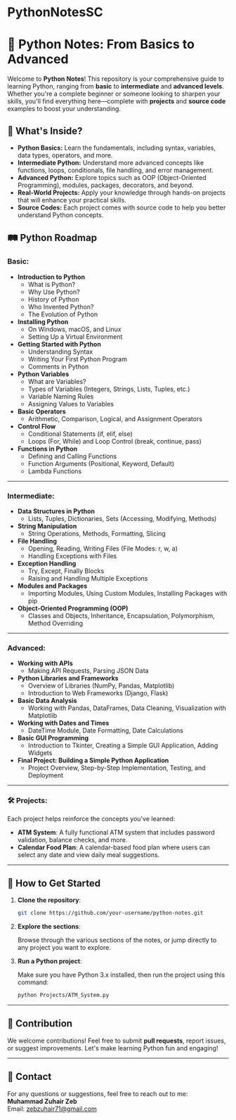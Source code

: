 # PythonNotesSC

# 🐍 Python Notes: From Basics to Advanced

Welcome to **Python Notes**! This repository is your comprehensive guide to learning Python, ranging from **basic** to **intermediate** and **advanced levels**. Whether you're a complete beginner or someone looking to sharpen your skills, you'll find everything here—complete with **projects** and **source code** examples to boost your understanding.

## 📖 What's Inside?

- **Python Basics:** Learn the fundamentals, including syntax, variables, data types, operators, and more.
- **Intermediate Python:** Understand more advanced concepts like functions, loops, conditionals, file handling, and error management.
- **Advanced Python:** Explore topics such as OOP (Object-Oriented Programming), modules, packages, decorators, and beyond.
- **Real-World Projects:** Apply your knowledge through hands-on projects that will enhance your practical skills.
- **Source Codes:** Each project comes with source code to help you better understand Python concepts.

## 🛤️ Python Roadmap

### Basic:

- **Introduction to Python**
  - What is Python?
  - Why Use Python?
  - History of Python
  - Who Invented Python?
  - The Evolution of Python
- **Installing Python**
  - On Windows, macOS, and Linux
  - Setting Up a Virtual Environment
- **Getting Started with Python**
  - Understanding Syntax
  - Writing Your First Python Program
  - Comments in Python
- **Python Variables**
  - What are Variables?
  - Types of Variables (Integers, Strings, Lists, Tuples, etc.)
  - Variable Naming Rules
  - Assigning Values to Variables
- **Basic Operators**
  - Arithmetic, Comparison, Logical, and Assignment Operators
- **Control Flow**
  - Conditional Statements (if, elif, else)
  - Loops (For, While) and Loop Control (break, continue, pass)
- **Functions in Python**
  - Defining and Calling Functions
  - Function Arguments (Positional, Keyword, Default)
  - Lambda Functions

---

### Intermediate:

- **Data Structures in Python**
  - Lists, Tuples, Dictionaries, Sets (Accessing, Modifying, Methods)
- **String Manipulation**
  - String Operations, Methods, Formatting, Slicing
- **File Handling**
  - Opening, Reading, Writing Files (File Modes: r, w, a)
  - Handling Exceptions with Files
- **Exception Handling**
  - Try, Except, Finally Blocks
  - Raising and Handling Multiple Exceptions
- **Modules and Packages**
  - Importing Modules, Using Custom Modules, Installing Packages with pip
- **Object-Oriented Programming (OOP)**
  - Classes and Objects, Inheritance, Encapsulation, Polymorphism, Method Overriding

---

### Advanced:

- **Working with APIs**
  - Making API Requests, Parsing JSON Data
- **Python Libraries and Frameworks**
  - Overview of Libraries (NumPy, Pandas, Matplotlib)
  - Introduction to Web Frameworks (Django, Flask)
- **Basic Data Analysis**
  - Working with Pandas, DataFrames, Data Cleaning, Visualization with Matplotlib
- **Working with Dates and Times**
  - DateTime Module, Date Formatting, Date Calculations
- **Basic GUI Programming**
  - Introduction to Tkinter, Creating a Simple GUI Application, Adding Widgets
- **Final Project: Building a Simple Python Application**
  - Project Overview, Step-by-Step Implementation, Testing, and Deployment

---

### 🛠 Projects:

Each project helps reinforce the concepts you've learned:

- **ATM System**: A fully functional ATM system that includes password validation, balance checks, and more.
- **Calendar Food Plan**: A calendar-based food plan where users can select any date and view daily meal suggestions.

---

## 🚀 How to Get Started

1. **Clone the repository**:

   ```bash
   git clone https://github.com/your-username/python-notes.git
   ```

2. **Explore the sections**:

   Browse through the various sections of the notes, or jump directly to any project you want to explore.

3. **Run a Python project**:

   Make sure you have Python 3.x installed, then run the project using this command:

   ```bash
   python Projects/ATM_System.py
   ```

---

## 🤝 Contribution

We welcome contributions! Feel free to submit **pull requests**, report issues, or suggest improvements. Let's make learning Python fun and engaging!

---

## 📧 Contact

For any questions or suggestions, feel free to reach out to me:  
**Muhammad Zuhair Zeb**  
Email: zebzuhair71@gmail.com

